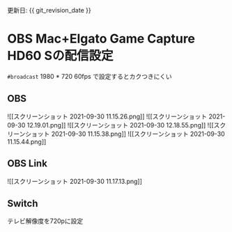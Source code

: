 更新日: {{ git_revision_date }}

# OBS Mac+Elgato Game Capture HD60 Sの配信設定
`#broadcast`
1980 * 720 
60fps 
で設定するとカクつきにくい

## OBS
![[スクリーンショット 2021-09-30 11.15.26.png]]
![[スクリーンショット 2021-09-30 12.19.01.png]]
![[スクリーンショット 2021-09-30 12.18.55.png]]
![[スクリーンショット 2021-09-30 11.15.38.png]]
![[スクリーンショット 2021-09-30 11.15.44.png]]

## OBS Link
![[スクリーンショット 2021-09-30 11.17.13.png]]

## Switch
テレビ解像度を720pに設定